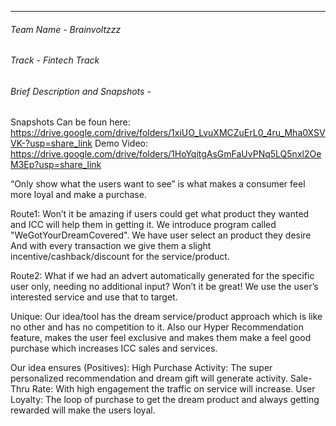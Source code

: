 
------------
###### Team Name - Brainvoltzzz
###### Track - Fintech Track
###### Brief Description and Snapshots - 

Snapshots Can be foun here: https://drive.google.com/drive/folders/1xiUO_LvuXMCZuErL0_4ru_Mha0XSVVK-?usp=share_link
Demo Video: https://drive.google.com/drive/folders/1HoYqitgAsGmFaUvPNq5LQ5nxl2OeM3Ep?usp=share_link

“Only show what the users want to see” is what makes a consumer feel more loyal and make a purchase. 

Route1: Won’t it be amazing if users could get what product they wanted and ICC will help them in getting it. We introduce program called "WeGotYourDreamCovered". We have user select an product they desire And with every transaction we give them a slight incentive/cashback/discount for the service/product. 

Route2: What if we had an advert automatically generated for the specific user only, needing no additional input? Won’t it be great! We use the user’s interested service and use that to target.

Unique:
Our idea/tool has the dream service/product approach which is like no other and has no competition to it.
Also our Hyper Recommendation feature, makes the user feel exclusive and makes them make a feel good purchase which increases ICC sales and services.

Our idea ensures (Positives):
High Purchase Activity: The super personalized recommendation and dream gift will generate activity.
Sale-Thru Rate: With high engagement the traffic on service will increase.
User Loyalty: The loop of purchase to get the dream product and always getting rewarded will make the users loyal.
